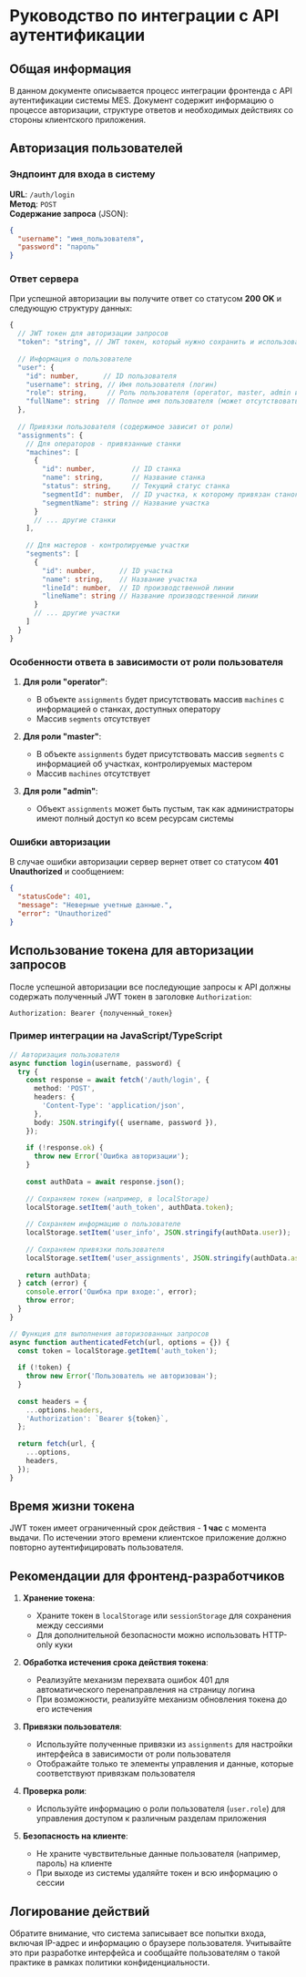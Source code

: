 
# Руководство по интеграции с API аутентификации

## Общая информация

В данном документе описывается процесс интеграции фронтенда с API аутентификации системы MES. Документ содержит информацию о процессе авторизации, структуре ответов и необходимых действиях со стороны клиентского приложения.

## Авторизация пользователей

### Эндпоинт для входа в систему

**URL**: `/auth/login`  
**Метод**: `POST`  
**Содержание запроса** (JSON):

```json
{
  "username": "имя_пользователя",
  "password": "пароль"
}
```

### Ответ сервера

При успешной авторизации вы получите ответ со статусом **200 OK** и следующую структуру данных:

```typescript
{
  // JWT токен для авторизации запросов
  "token": "string", // JWT токен, который нужно сохранить и использовать для авторизации
  
  // Информация о пользователе
  "user": {
    "id": number,      // ID пользователя
    "username": string, // Имя пользователя (логин)
    "role": string,     // Роль пользователя (operator, master, admin и т.д.)
    "fullName": string  // Полное имя пользователя (может отсутствовать)
  },
  
  // Привязки пользователя (содержимое зависит от роли)
  "assignments": {
    // Для операторов - привязанные станки
    "machines": [
      {
        "id": number,         // ID станка
        "name": string,       // Название станка
        "status": string,     // Текущий статус станка
        "segmentId": number,  // ID участка, к которому привязан станок
        "segmentName": string // Название участка
      }
      // ... другие станки
    ],
    
    // Для мастеров - контролируемые участки
    "segments": [
      {
        "id": number,      // ID участка
        "name": string,    // Название участка
        "lineId": number,  // ID производственной линии
        "lineName": string // Название производственной линии
      }
      // ... другие участки
    ]
  }
}
```

### Особенности ответа в зависимости от роли пользователя

1. **Для роли "operator"**:
   - В объекте `assignments` будет присутствовать массив `machines` с информацией о станках, доступных оператору
   - Массив `segments` отсутствует

2. **Для роли "master"**:
   - В объекте `assignments` будет присутствовать массив `segments` с информацией об участках, контролируемых мастером
   - Массив `machines` отсутствует

3. **Для роли "admin"**:
   - Объект `assignments` может быть пустым, так как администраторы имеют полный доступ ко всем ресурсам системы

### Ошибки авторизации

В случае ошибки авторизации сервер вернет ответ со статусом **401 Unauthorized** и сообщением:

```json
{
  "statusCode": 401,
  "message": "Неверные учетные данные.",
  "error": "Unauthorized"
}
```

## Использование токена для авторизации запросов

После успешной авторизации все последующие запросы к API должны содержать полученный JWT токен в заголовке `Authorization`:

```
Authorization: Bearer {полученный_токен}
```

### Пример интеграции на JavaScript/TypeScript

```typescript
// Авторизация пользователя
async function login(username, password) {
  try {
    const response = await fetch('/auth/login', {
      method: 'POST',
      headers: {
        'Content-Type': 'application/json',
      },
      body: JSON.stringify({ username, password }),
    });
    
    if (!response.ok) {
      throw new Error('Ошибка авторизации');
    }
    
    const authData = await response.json();
    
    // Сохраняем токен (например, в localStorage)
    localStorage.setItem('auth_token', authData.token);
    
    // Сохраняем информацию о пользователе
    localStorage.setItem('user_info', JSON.stringify(authData.user));
    
    // Сохраняем привязки пользователя
    localStorage.setItem('user_assignments', JSON.stringify(authData.assignments));
    
    return authData;
  } catch (error) {
    console.error('Ошибка при входе:', error);
    throw error;
  }
}

// Функция для выполнения авторизованных запросов
async function authenticatedFetch(url, options = {}) {
  const token = localStorage.getItem('auth_token');
  
  if (!token) {
    throw new Error('Пользователь не авторизован');
  }
  
  const headers = {
    ...options.headers,
    'Authorization': `Bearer ${token}`,
  };
  
  return fetch(url, {
    ...options,
    headers,
  });
}
```

## Время жизни токена

JWT токен имеет ограниченный срок действия - **1 час** с момента выдачи. По истечении этого времени клиентское приложение должно повторно аутентифицировать пользователя.

## Рекомендации для фронтенд-разработчиков

1. **Хранение токена**:
   - Храните токен в `localStorage` или `sessionStorage` для сохранения между сессиями
   - Для дополнительной безопасности можно использовать HTTP-only куки

2. **Обработка истечения срока действия токена**:
   - Реализуйте механизм перехвата ошибок 401 для автоматического перенаправления на страницу логина
   - При возможности, реализуйте механизм обновления токена до его истечения

3. **Привязки пользователя**:
   - Используйте полученные привязки из `assignments` для настройки интерфейса в зависимости от роли пользователя
   - Отображайте только те элементы управления и данные, которые соответствуют привязкам пользователя

4. **Проверка роли**:
   - Используйте информацию о роли пользователя (`user.role`) для управления доступом к различным разделам приложения

5. **Безопасность на клиенте**:
   - Не храните чувствительные данные пользователя (например, пароль) на клиенте
   - При выходе из системы удаляйте токен и всю информацию о сессии

## Логирование действий

Обратите внимание, что система записывает все попытки входа, включая IP-адрес и информацию о браузере пользователя. Учитывайте это при разработке интерфейса и сообщайте пользователям о такой практике в рамках политики конфиденциальности.
